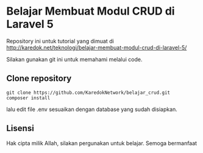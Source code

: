 # Belajar Membuat Modul CRUD di Laravel 5
Repository ini untuk tutorial yang dimuat di http://karedok.net/teknologi/belajar-membuat-modul-crud-di-laravel-5/

Silakan gunakan git ini untuk memahami melalui code.

## Clone repository
```
git clone https://github.com/KaredokNetwork/belajar_crud.git
composer install
```

lalu edit file .env sesuaikan dengan database yang sudah disiapkan.

## Lisensi
Hak cipta milik Allah, silakan pergunakan untuk belajar.
Semoga bermanfaat

